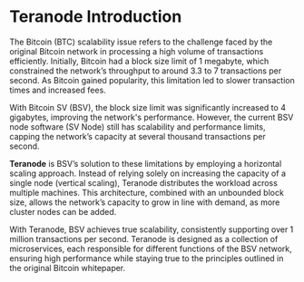 # Teranode Introduction

The Bitcoin (BTC) scalability issue refers to the challenge faced by the original Bitcoin network in processing a high volume of transactions efficiently. Initially, Bitcoin had a block size limit of 1 megabyte, which constrained the network’s throughput to around 3.3 to 7 transactions per second. As Bitcoin gained popularity, this limitation led to slower transaction times and increased fees.

With Bitcoin SV (BSV), the block size limit was significantly increased to 4 gigabytes, improving the network's performance. However, the current BSV node software (SV Node) still has scalability and performance limits, capping the network’s capacity at several thousand transactions per second.

**Teranode** is BSV’s solution to these limitations by employing a horizontal scaling approach. Instead of relying solely on increasing the capacity of a single node (vertical scaling), Teranode distributes the workload across multiple machines. This architecture, combined with an unbounded block size, allows the network’s capacity to grow in line with demand, as more cluster nodes can be added.

With Teranode, BSV achieves true scalability, consistently supporting over 1 million transactions per second. Teranode is designed as a collection of microservices, each responsible for different functions of the BSV network, ensuring high performance while staying true to the principles outlined in the original Bitcoin whitepaper.
